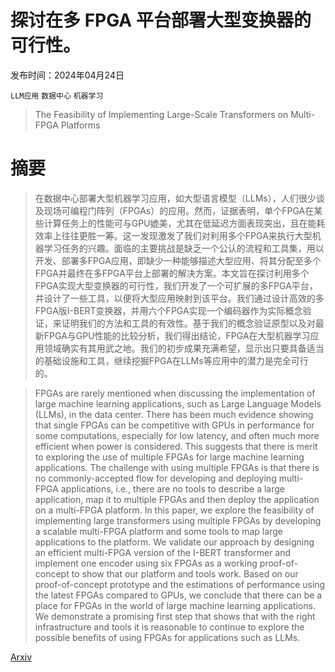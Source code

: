 # 探讨在多 FPGA 平台部署大型变换器的可行性。

发布时间：2024年04月24日

`LLM应用` `数据中心` `机器学习`

> The Feasibility of Implementing Large-Scale Transformers on Multi-FPGA Platforms

# 摘要

> 在数据中心部署大型机器学习应用，如大型语言模型（LLMs），人们很少谈及现场可编程门阵列（FPGAs）的应用。然而，证据表明，单个FPGA在某些计算任务上的性能可与GPU媲美，尤其在低延迟方面表现突出，且在能耗效率上往往更胜一筹。这一发现激发了我们对利用多个FPGA来执行大型机器学习任务的兴趣。面临的主要挑战是缺乏一个公认的流程和工具集，用以开发、部署多FPGA应用，即缺少一种能够描述大型应用、将其分配至多个FPGA并最终在多FPGA平台上部署的解决方案。本文旨在探讨利用多个FPGA实现大型变换器的可行性，我们开发了一个可扩展的多FPGA平台，并设计了一些工具，以便将大型应用映射到该平台。我们通过设计高效的多FPGA版I-BERT变换器，并用六个FPGA实现一个编码器作为实际概念验证，来证明我们的方法和工具的有效性。基于我们的概念验证原型以及对最新FPGA与GPU性能的比较分析，我们得出结论，FPGA在大型机器学习应用领域确实有其用武之地。我们的初步成果充满希望，显示出只要具备适当的基础设施和工具，继续挖掘FPGA在LLMs等应用中的潜力是完全可行的。

> FPGAs are rarely mentioned when discussing the implementation of large machine learning applications, such as Large Language Models (LLMs), in the data center. There has been much evidence showing that single FPGAs can be competitive with GPUs in performance for some computations, especially for low latency, and often much more efficient when power is considered. This suggests that there is merit to exploring the use of multiple FPGAs for large machine learning applications. The challenge with using multiple FPGAs is that there is no commonly-accepted flow for developing and deploying multi-FPGA applications, i.e., there are no tools to describe a large application, map it to multiple FPGAs and then deploy the application on a multi-FPGA platform. In this paper, we explore the feasibility of implementing large transformers using multiple FPGAs by developing a scalable multi-FPGA platform and some tools to map large applications to the platform. We validate our approach by designing an efficient multi-FPGA version of the I-BERT transformer and implement one encoder using six FPGAs as a working proof-of-concept to show that our platform and tools work. Based on our proof-of-concept prototype and the estimations of performance using the latest FPGAs compared to GPUs, we conclude that there can be a place for FPGAs in the world of large machine learning applications. We demonstrate a promising first step that shows that with the right infrastructure and tools it is reasonable to continue to explore the possible benefits of using FPGAs for applications such as LLMs.

[Arxiv](https://arxiv.org/abs/2404.16158)